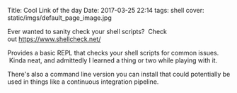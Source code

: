Title: Cool Link of the day
Date: 2017-03-25 22:14
tags: shell
cover: static/imgs/default_page_image.jpg

Ever wanted to sanity check your shell scripts?  Check out <https://www.shellcheck.net/>

Provides a basic REPL that checks your shell scripts for common issues.  Kinda neat, and admittedly I learned a thing or
two while playing with it.

There's also a command line version you can install that could potentially be used in things like a continuous
integration pipeline.
